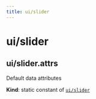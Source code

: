 ```yaml
---
title: ui/slider
---
```


<a name="module_ui/slider"></a>

# ui/slider
<a name="module_ui/slider.attrs"></a>

## ui/slider.attrs
Default data attributes

**Kind**: static constant of [<code>ui/slider</code>](#module_ui/slider)  

  